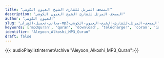 ```yaml
---
title: "المصحف المرتل للقارئ الشيخ العيون الكوشي"
description: "المصحف المرتل للقارئ الشيخ العيون الكوشي"
author: "العيون الكوشي"
slug: "مجاني-تحميل-القرآن-mp3-المصحف-المرتل-للقارئ-الشيخ-العيون-الكوشي"
keywords: ['mp3quran', 'quran', 'download', 'télécharger', 'coran', 'islam', 'Aleyoon', 'Alkoshi', 'alkoushi', 'alkouchi', 'al-koshi', 'alcochi', 'alcouchi', 'العيون', 'الكوشي', 'قرآن', 'مصحف', 'مرتل', 'مجود', 'القرآن', 'الكريم', 'المصحف', 'المرتل', 'المجود', 'إسلام', 'تحميل']
identifier: "Aleyoon_Alkoshi_MP3_Quran"
draft: false
---
```


{{< audioPlaylistInternetArchive "Aleyoon_Alkoshi_MP3_Quran">}}
